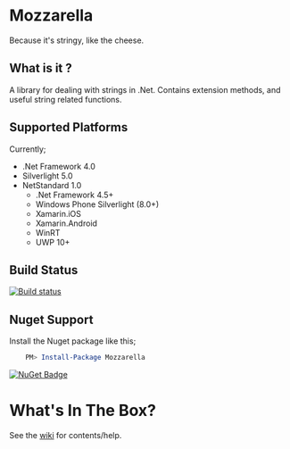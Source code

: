 # Mozzarella
Because it's stringy, like the cheese.

## What is it ?
A library for dealing with strings in .Net. Contains extension methods, and useful string related functions.

## Supported Platforms
Currently;

* .Net Framework 4.0
* Silverlight 5.0
* NetStandard 1.0
    * .Net Framework 4.5+
    * Windows Phone Silverlight (8.0+) 
    * Xamarin.iOS 
    * Xamarin.Android
    * WinRT
    * UWP 10+

## Build Status
[![Build status](https://ci.appveyor.com/api/projects/status/f4e33as09yx0lsn4?svg=true)](https://ci.appveyor.com/project/Yortw/mozzarella)

## Nuget Support

Install the Nuget package like this;

```powershell
    PM> Install-Package Mozzarella
```

[![NuGet Badge](https://buildstats.info/nuget/mozzarella)](https://www.nuget.org/packages/mozzarella/)

# What's In The Box?
See the [wiki](https://github.com/Yortw/Mozzarella/wiki) for contents/help.
